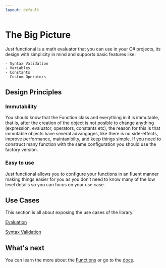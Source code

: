 ```yaml
---
layout: default
---
```


# The Big Picture

Just functional is a math evaluator that you can use in your C# projects, its design with simplicity in mind and supports basic features like:

    - Syntax Validation
    - Variables
    - Constants
    - Custom Operators

## Design Principles

### Immutability

You should know that the Function class and everything in it is immutable, that is, after the creation of the object is not posible to change anything (expression, evaluator, operators, constants etc), the reason for this is that immutable objects have several advangages, like there is no side-effects, improve performance, maintanibilty, and keep things simple. If you need to construct many function with the same configuration you should use the factory version.

### Easy to use

Just functional allows you to configure your functions in an fluent manner making things easier for you as you don’t need to know many of the low level details so you can focus on your use case.

## Use Cases

This section is all about exposing the use cases of the library.

[Evaluation](evaluation.html)

[Syntax Validation](syntax-validation.html)

## What's next

You can learn the more about the  [Functions](functions.html) or go to the [docs](../).
